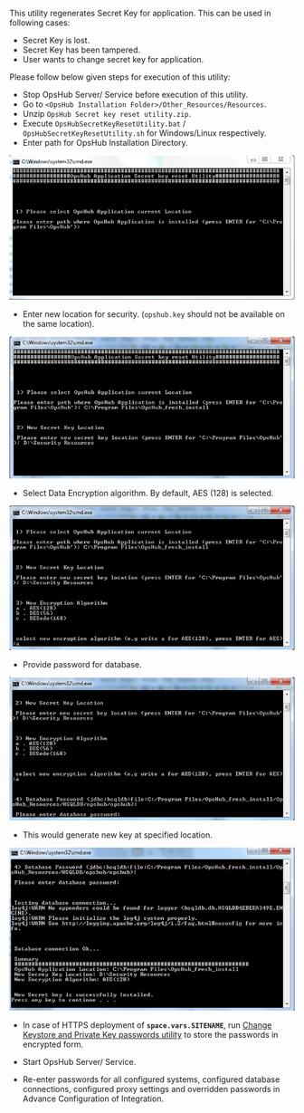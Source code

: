 This utility regenerates Secret Key for application. This can be used in following cases:
* Secret Key is lost.
* Secret Key has been tampered.
* User wants to change secret key for application.

Please follow below given steps for execution of this utility:

* Stop OpsHub Server/ Service before execution of this utility.
* Go to `<OpsHub Installation Folder>/Other_Resources/Resources`.
* Unzip `OpsHub Secret key reset utility.zip`.
* Execute `OpsHubSecretKeyResetUtility.bat` / `OpsHubSecretKeyResetUtility.sh` for Windows/Linux respectively.
* Enter path for OpsHub Installation Directory.

<p align="center">
  <img src="../../assets/Regenerate_Image_1.png">
</p>


* Enter new location for security. (`opshub.key` should not be available on the same location).

<p align="center">
  <img src="../../assets/Regenerate_Image_2.png">
</p>

* Select Data Encryption algorithm. By default, AES (128) is selected.

<p align="center">
  <img src="../../assets/Regenerate_Image_3.png">
</p>


* Provide password for database. 

<p align="center">
  <img src="../../assets/Regenerate_Image_4.png">
</p>

* This would generate new key at specified location.

<p align="center">
  <img src="../../assets/Regenerate_Image_5.png">
</p>


* In case of HTTPS deployment of **<code class="expression">space.vars.SITENAME</code>**, run [Change Keystore and Private Key passwords utility](change-keystore-and-private-key-passwords.md) to store the passwords in encrypted form.

* Start OpsHub Server/ Service.  
* Re-enter passwords for all configured systems, configured database connections, configured proxy settings and overridden passwords in Advance Configuration of Integration.


